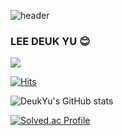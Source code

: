 ![header](https://capsule-render.vercel.app/api?type=Waving&color=auto&height=300&section=header&text=DeukYu's%20GitHub&fontSize=50)
### LEE DEUK YU 😊
<a href="https://deukyu.tistory.com" target="_blank"><img src="https://img.shields.io/badge/Tistory-000000?style=for-the-badge&logo=Tistory&logoColor=white"></a>

[![Hits](https://hits.seeyoufarm.com/api/count/incr/badge.svg?url=https%3A%2F%2Fgithub.com%2FDeukYu&count_bg=%2379C83D&title_bg=%23A5C4FF&icon=&icon_color=%23E7E7E7&title=hits&edge_flat=true)](https://hits.seeyoufarm.com)

![DeukYu's GitHub stats](https://github-readme-stats.vercel.app/api?username=DeukYu&show_icons=true&theme=transparent)

[![Solved.ac Profile](http://mazassumnida.wtf/api/v2/generate_badge?boj=ldy8070)](https://solved.ac/ldy8070/)

<!--
**DeukYu/DeukYu** is a ✨ _special_ ✨ repository because its `README.md` (this file) appears on your GitHub profile.

Here are some ideas to get you started:

- 🔭 I’m currently working on ...
- 🌱 I’m currently learning ...
- 👯 I’m looking to collaborate on ...
- 🤔 I’m looking for help with ...
- 💬 Ask me about ...
- 📫 How to reach me: ...
- 😄 Pronouns: ...
- ⚡ Fun fact: ...
-->
